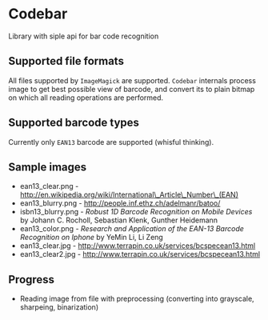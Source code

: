 # Codebar

Library with siple api for bar code recognition

## Supported file formats

All files supported by `ImageMagick` are supported. `Codebar` internals process image to get best possible view of barcode, and convert its to plain bitmap on which all reading operations are performed.

## Supported barcode types

Currently only `EAN13` barcode are supported (whisful thinking).

## Sample images

 * ean13\_clear.png - http://en.wikipedia.org/wiki/International\_Article\_Number\_(EAN)
 * ean13\_blurry.png - http://people.inf.ethz.ch/adelmanr/batoo/
 * isbn13\_blurry.png - _Robust 1D Barcode Recognition on Mobile Devices_ by Johann C. Rocholl, Sebastian Klenk, Gunther Heidemann
 * ean13\_color.png - _Research and Application of the EAN-13 Barcode Recognition on Iphone_ by YeMin Li, Li Zeng
 * ean13\_clear.jpg - http://www.terrapin.co.uk/services/bcspecean13.html
 * ean13\_clear2.jpg - http://www.terrapin.co.uk/services/bcspecean13.html

## Progress
 * Reading image from file with preprocessing (converting into grayscale, sharpeing, binarization)
